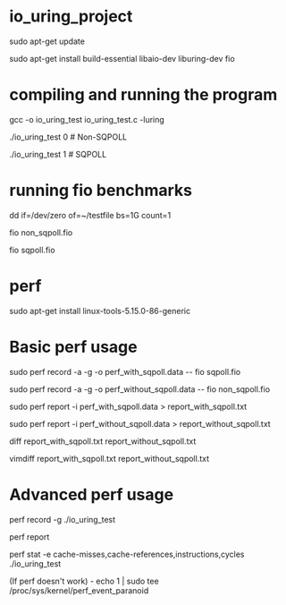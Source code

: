 # io_uring_project

sudo apt-get update

sudo apt-get install build-essential libaio-dev liburing-dev fio

# compiling and running the program

gcc -o io_uring_test io_uring_test.c -luring

./io_uring_test 0  # Non-SQPOLL

./io_uring_test 1  # SQPOLL

# running fio benchmarks
dd if=/dev/zero of=~/testfile bs=1G count=1

fio non_sqpoll.fio

fio sqpoll.fio

# perf

sudo apt-get install linux-tools-5.15.0-86-generic

# Basic perf usage

sudo perf record -a -g -o perf_with_sqpoll.data -- fio sqpoll.fio

sudo perf record -a -g -o perf_without_sqpoll.data -- fio non_sqpoll.fio

sudo perf report -i perf_with_sqpoll.data > report_with_sqpoll.txt

sudo perf report -i perf_without_sqpoll.data > report_without_sqpoll.txt

diff report_with_sqpoll.txt report_without_sqpoll.txt

vimdiff report_with_sqpoll.txt report_without_sqpoll.txt

# Advanced perf usage

perf record -g ./io_uring_test

perf report

perf stat -e cache-misses,cache-references,instructions,cycles ./io_uring_test

(If perf doesn't work) - echo 1 | sudo tee /proc/sys/kernel/perf_event_paranoid 
